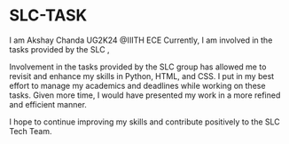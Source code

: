 # SLC-TASK
I am Akshay Chanda UG2K24 @IIITH ECE 
Currently, I am involved in the tasks provided by the SLC ,

Involvement in the tasks provided by the SLC group has allowed me to revisit and enhance my skills in Python, HTML, and CSS. 
I put in my best effort to manage my academics and deadlines while working on these tasks. 
Given more time, I would have presented my work in a more refined and efficient manner.

I hope to continue improving my skills and contribute positively to the SLC Tech Team.


